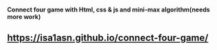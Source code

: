 #### Connect four game with Html, css & js and mini-max algorithm(needs more work)
## https://isa1asn.github.io/connect-four-game/
